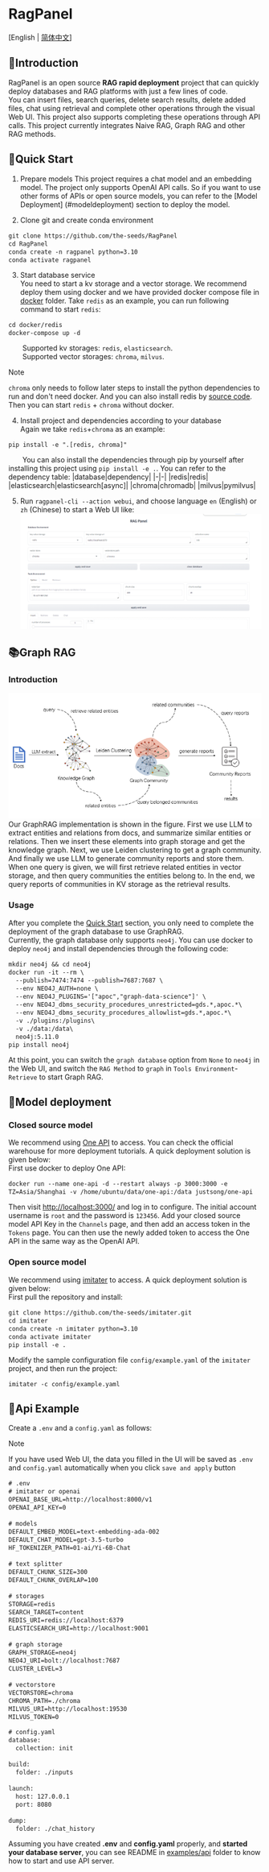 # RagPanel
[English | [简体中文](README_zh.md)]
## 📄Introduction
RagPanel is an open source **RAG rapid deployment** project that can quickly deploy databases and RAG platforms with just a few lines of code.  
You can insert files, search queries, delete search results, delete added files, chat using retrieval and complete other operations through the visual Web UI. This project also supports completing these operations through API calls. This project currently integrates Naive RAG, Graph RAG and other RAG methods.
## 🚀Quick Start
1. Prepare models
This project requires a chat model and an embedding model. The project only supports  OpenAI API calls. So if you want to use other forms of APIs or open source models, you can refer to the [Model Deployment] (#modeldeployment) section to deploy the model.

2. Clone git and create conda environment
```
git clone https://github.com/the-seeds/RagPanel
cd RagPanel
conda create -n ragpanel python=3.10
conda activate ragpanel
```
3. Start database service  
You need to start a kv storage and a vector storage. We recommend deploy them using docker and we have provided docker compose file in [docker](docker) folder. Take `redis` as an example, you can run following command to start `redis`:
```
cd docker/redis
docker-compose up -d
```
&emsp;&emsp;Supported kv storages: `redis`,  `elasticsearch`.  
&emsp;&emsp;Supported vector storages: `chroma`, `milvus`.  
> [!NOTE] 
> `chroma` only needs to follow later steps to install the python dependencies to run and don't need docker. And you can also install redis by [source code](https://github.com/redis/redis?tab=readme-ov-file#installing-redis). Then you can start `redis` + `chroma` without docker.

4. Install project and dependencies according to your database  
Again we take `redis`+`chroma` as an example:
```
pip install -e ".[redis, chroma]"
```  
&emsp;&emsp;You can also install the dependencies through pip by yourself after installing this project using `pip install -e .`. You can refer to the dependency table:
|database|dependency|
|-|-|
|redis|redis|
|elasticsearch|elasticsearch[async]|
|chroma|chromadb|
|milvus|pymilvus|

5. Run `ragpanel-cli --action webui`, and choose language `en` (English) or `zh` (Chinese) to start a Web UI like:
![Web UI](assets/webui.png)

## 📚Graph RAG
### Introduction
![graphrag](assets/graphrag.png)
Our GraphRAG implementation is shown in the figure. First we use LLM to extract entities and relations from docs, and summarize similar entities or relations. Then we insert these elements into graph storage and get the knowledge graph. Next, we use Leiden clustering to get a graph community. And finally we use LLM to generate community reports and store them.  
When one query is given, we will first retrieve related entities in vector storage, and then query communities the entities belong to. In the end, we query reports of communities in KV storage as the retrieval results. 
### Usage
After you complete the [Quick Start](#quick-start) section, you only need to complete the deployment of the graph database to use GraphRAG.  
Currently, the graph database only supports `neo4j`. You can use docker to deploy `neo4j` and install dependencies through the following code:  
```
mkdir neo4j && cd neo4j
docker run -it --rm \
  --publish=7474:7474 --publish=7687:7687 \
  --env NEO4J_AUTH=none \
  --env NEO4J_PLUGINS='["apoc","graph-data-science"]' \
  --env NEO4J_dbms_security_procedures_unrestricted=gds.*,apoc.*\
  --env NEO4J_dbms_security_procedures_allowlist=gds.*,apoc.*\
  -v ./plugins:/plugins\
  -v ./data:/data\
  neo4j:5.11.0
pip install neo4j
```
At this point, you can switch the `graph database` option from `None` to `neo4j` in the Web UI, and switch the `RAG Method` to `graph` in `Tools Environment`-`Retrieve` to start Graph RAG.

## 🤖Model deployment
### Closed source model
We recommend using [One API](https://github.com/songquanpeng/one-api) to access. You can check the official warehouse for more deployment tutorials. A quick deployment solution is given below:  
First use docker to deploy One API:
```  
docker run --name one-api -d --restart always -p 3000:3000 -e TZ=Asia/Shanghai -v /home/ubuntu/data/one-api:/data justsong/one-api
```
Then visit [http://localhost:3000/](http://localhost:3000/) and log in to configure. The initial account username is `root` and the password is `123456`. Add your closed source model API Key in the `Channels` page, and then add an access token in the `Tokens` page. You can then use the newly added token to access the One API in the same way as the OpenAI API.
### Open source model
We recommend using [imitater](https://github.com/the-seeds/imitater) to access. A quick deployment solution is given below:  
First pull the repository and install:
```
git clone https://github.com/the-seeds/imitater.git
cd imitater
conda create -n imitater python=3.10
conda activate imitater
pip install -e .
```
Modify the sample configuration file `config/example.yaml` of the `imitater` project, and then run the project:
```
imitater -c config/example.yaml
```

## 📡Api Example
Create a `.env` and a `config.yaml` as follows: 
> [!Note]
> If you have used Web UI, the data you filled in the UI will be saved as `.env` and `config.yaml` automatically when you click `save and apply` button
```
# .env
# imitater or openai
OPENAI_BASE_URL=http://localhost:8000/v1
OPENAI_API_KEY=0

# models
DEFAULT_EMBED_MODEL=text-embedding-ada-002
DEFAULT_CHAT_MODEL=gpt-3.5-turbo
HF_TOKENIZER_PATH=01-ai/Yi-6B-Chat

# text splitter
DEFAULT_CHUNK_SIZE=300
DEFAULT_CHUNK_OVERLAP=100

# storages
STORAGE=redis
SEARCH_TARGET=content
REDIS_URI=redis://localhost:6379
ELASTICSEARCH_URI=http://localhost:9001

# graph storage
GRAPH_STORAGE=neo4j
NEO4J_URI=bolt://localhost:7687
CLUSTER_LEVEL=3

# vectorstore
VECTORSTORE=chroma
CHROMA_PATH=./chroma
MILVUS_URI=http://localhost:19530
MILVUS_TOKEN=0
```

```
# config.yaml
database:
  collection: init

build:
  folder: ./inputs

launch:
  host: 127.0.0.1
  port: 8080

dump:
  folder: ./chat_history
```
Assuming you have created **.env** and **config.yaml** properly, and **started your database server**, you can see README in [examples/api](examples/api/) folder to know how to start and use API server.
